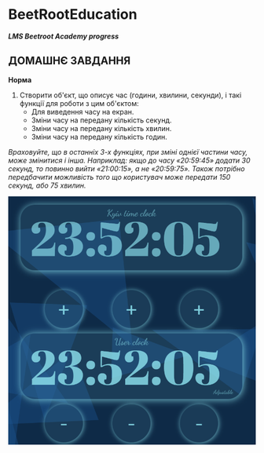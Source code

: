 # BeetRootEducation

**_LMS Beetroot Academy progress_**

## ДОМАШНЄ ЗАВДАННЯ

**Норма**

1. Створити об'єкт, що описує час (години, хвилини, секунди), і такі функції для роботи з цим об'єктом:
   - Для виведення часу на екран.
   - Зміни часу на передану кількість секунд.
   - Зміни часу на передану кількість хвилин.
   - Зміни часу на передану кількість годин.

_Враховуйте, що в останніх 3-х функціях, при зміні однієї частини часу, може змінитися і інша. Наприклад: якщо до часу «20:59:45» додати 30 секунд, то повинно вийти «21:00:15», а не «20:59:75». Також потрібно передбачити можливість того що користувач може передати 150 секунд, або 75 хвилин._

![screenshot](./img/screenshot.png)
